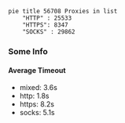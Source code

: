
```mermaid
pie title 56708 Proxies in list
    "HTTP" : 25533
    "HTTPS": 8347
    "SOCKS" : 29862
```

### Some Info
#### Average Timeout

- mixed: 3.6s
- http: 1.8s
- https: 8.2s
- socks: 5.1s